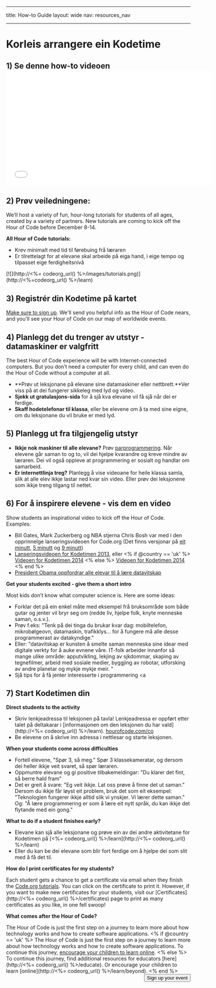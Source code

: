 * * *

title: How-to Guide layout: wide nav: resources_nav

* * *

<div class="row">
  <h1 class="col-sm-6">
    Korleis arrangere ein Kodetime
  </h1>
</div>

</div>

## 1) Se denne how-to videoen <iframe width="560" height="315" src="//www.youtube.com/embed/tQeSke4hIds" frameborder="0" allowfullscreen></iframe>
## 2) Prøv veiledningene:

We’ll host a variety of fun, hour-long tutorials for students of all ages, created by a variety of partners. New tutorials are coming to kick off the Hour of Code before December 8-14.

**All Hour of Code tutorials:**

  * Krev minimalt med tid til førebuing frå læraren
  * Er tilrettelagt for at elevane skal arbeide på eiga hand, i eige tempo og tilpasset eige ferdigheitsnivå

[![](http://<%= codeorg_url() %>/images/tutorials.png)](http://<%=codeorg_url() %>/learn)

## 3) Registrér din Kodetime på kartet

[Make sure to sign up](<%= hoc_uri('/') %>). We'll send you helpful info as the Hour of Code nears, and you'll see your Hour of Code on our map of worldwide events.

## 4) Planlegg det du trenger av utstyr - datamaskiner er valgfritt

The best Hour of Code experience will be with Internet-connected computers. But you don’t need a computer for every child, and can even do the Hour of Code without a computer at all.

  * **Prøv ut leksjonane på elevane sine datamaskiner eller nettbrett.**Ver viss på at dei fungerer sikkeleg med lyd og video.
  * **Sjekk ut gratulasjons-sida** for å sjå kva elevane vil få sjå når dei er ferdige. 
  * **Skaff hodetelefonar til klassa**, eller be elevene om å ta med sine eigne, om du leksjonane du vil bruke er med lyd.

## 5) Planlegg ut fra tilgjengelig utstyr

  * **Ikkje nok maskiner til alle elevane?** Prøv [parprogrammering](http://www.ncwit.org/resources/pair-programming-box-power-collaborative-learning). Når elevene går saman to og to, vil dei hjelpe kvarandre og kreve mindre av læraren. Dei vil også oppleve at programmering er sosialt og handlar om samarbeid.
  * **Er internettlinja treg?** Planlegg å vise videoane for heile klassa samla, slik at alle elev ikkje lastar ned kvar sin video. Eller prøv dei leksjonene som ikkje treng tilgang til nettet.

## 6) For å inspirere elevene - vis dem en video

Show students an inspirational video to kick off the Hour of Code. Examples:

  * Bill Gates, Mark Zuckerberg og NBA stjerna Chris Bosh var med i den opprinnelge lanseringsvideoen for Code.org (Det finns versjonar på [eit minutt](https://www.youtube.com/watch?v=qYZF6oIZtfc), [5 minutt](https://www.youtube.com/watch?v=nKIu9yen5nc) og [9 minutt](https://www.youtube.com/watch?v=dU1xS07N-FA))
  * [Lanseringsvideoen for Kodetimen 2013](https://www.youtube.com/watch?v=FC5FbmsH4fw), eller <% if @country == 'uk' %> [Videoen for Kodetimen 2014](https://www.youtube.com/watch?v=96B5-JGA9EQ) <% else %> [Videoen for Kodetimen 2014](https://www.youtube.com/watch?v=rH7AjDMz_dc&index=2&list=PLzdnOPI1iJNe1WmdkMG-Ca8cLQpdEAL7Q) <% end %>
  * [President Obama oppfordrar alle elevar til å lære datavitskap](https://www.youtube.com/watch?v=6XvmhE1J9PY)

**Get your students excited - give them a short intro**

Most kids don’t know what computer science is. Here are some ideas:

  * Forklar det på ein enkel måte med eksempel frå bruksområde som både gutar og jenter vil bryr seg om (redde liv, hjelpe folk, knyte menneske saman, o.s.v.).
  * Prøv f.eks: "Tenk på dei tinga du brukar kvar dag: mobiltelefon, mikrobølgeovn, datamaskin, trafikklys... for å fungere må alle desse programmerast av datakyndige."
  * Eller: "datavitskap er kunsten å smelte saman menneska sine idear med digitale verkty for å auke evnene våre. IT-folk arbeider innanfor så mange ulike område: apputvikling, lekjing av sjkdommar, skaping av tegnefilmer, arbeid med sosiale medier, byggjing av robotar, utforsking av andre planetar og mykje mykje meir. "
  * Sjå tips for å få jenter interesserte i programmering <a

## 7) Start Kodetimen din

**Direct students to the activity**

  * Skriv lenkjeadressa til leksjonen på tavla! Lenkjeadressa er oppført etter talet på deltakarar i [informasjonen om den leksjonen du har vald](http://<%= codeorg_url() %>/learn). [hourofcode.com/co](http://hourofcode.com/co)
  * Be elevene on å skrive inn adressa i nettlesar og starte leksjonen.

**When your students come across difficulties**

  * Fortell elevene, "Spør 3, så meg." Spør 3 klassekameratar, og dersom dei heller ikkje veit svaret, så spør læraren.
  * Oppmuntre elevane og gi positive tilbakemeldingar: "Du klarer det fint, så berre hald fram"
  * Det er greit å svare: "Eg veit ikkje. Lat oss prøve å finne det ut saman." Dersom du ikkje får løyst eit problem, bruk det som eit eksempel: "Teknologien fungerer ikkje alltid slik vi ynskjer. Vi lærer dette saman." Og: "Å lære programmering er som å lære eit nytt språk, du kan ikkje det flytande med ein gong."

**What to do if a student finishes early?**

  * Elevane kan sjå alle leksjonane og prøve ein av dei andre aktivitetane for Kodetimen på [<%= codeorg_url() %>/learn](http://<%= codeorg_url() %>/learn)
  * Eller du kan be dei elevane som blir fort ferdige om å hjelpe dei som slit med å få det til.

**How do I print certificates for my students?**

Each student gets a chance to get a certificate via email when they finish the [Code.org tutorials](http://studio.code.org). You can click on the certificate to print it. However, if you want to make new certificates for your students, visit our [Certificates](http://<%= codeorg_url() %>/certificates) page to print as many certificates as you like, in one fell swoop!

**What comes after the Hour of Code?**

The Hour of Code is just the first step on a journey to learn more about how technology works and how to create software applications. <% if @country == 'uk' %> The Hour of Code is just the first step on a journey to learn more about how technology works and how to create software applications. To continue this journey, [encourage your children to learn online](http://uk.code.org/learn/beyond). <% else %> To continue this journey, find additional resources for educators [here](http://<%= codeorg_url() %>/educate). Or encourage your children to learn [online](http://<%= codeorg_url() %>/learn/beyond). <% end %> <a style="display: block" href="<%= hoc_uri('/#join') %>"><button style="float: right;">Sign up your event</button></a>